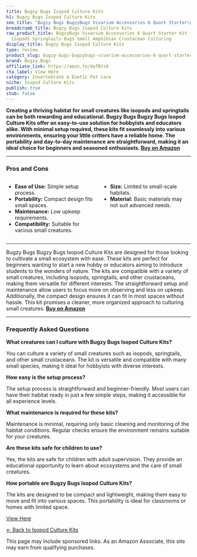 ```yaml
---
title: Bugzy Bugs Isopod Culture Kits
h1: Bugzy Bugs Isopod Culture Kits
seo_title: "Bugzy Bugs BugzyBugs Vivarium Accessories 6 Quart Starter\u2026"
breadcrumb_title: Bugzy Bugs Isopod Culture Kits
raw_product_title: BugzyBugs Vivarium Accessories 6 Quart Starter Kit for Reptile
  Isopods Springtails Bugs Small Amphibian Crustacean Culturing
display_title: Bugzy Bugs Isopod Culture Kits
type: review
product_slug: bugzy-bugs-bugzybugs-vivarium-accessories-6-quart-starter-kit-for-repti-d06ed84c
brand: Bugzy Bugs
affiliate_link: https://amzn.to/4ofBYzA
cta_label: View Here
category: Invertebrate & Exotic Pet Care
niche: Isopod Culture Kits
publish: true
stub: false
---
```


<div id="intro" class="full-width">
  <p><strong>Creating a thriving habitat for small creatures like isopods and springtails can be both rewarding and educational. Bugzy Bugs Bugzy Bugs Isopod Culture Kits offer an easy-to-use solution for hobbyists and educators alike. With minimal setup required, these kits fit seamlessly into various environments, ensuring your little critters have a reliable home. The portability and day-to-day maintenance are straightforward, making it an ideal choice for beginners and seasoned enthusiasts. <a href="https://amzn.to/4ofBYzA" rel="nofollow sponsored noopener" target="_blank"><strong>Buy on Amazon</strong></a></strong></p>
</div>

<hr />
<h3 id="pros-cons">Pros and Cons</h3>
<div class="pc-grid" style="display:grid;grid-template-columns:1fr 1fr;gap:16px;">
  <ul>
    <li><strong>Ease of Use:</strong> Simple setup process.</li>
    <li><strong>Portability:</strong> Compact design fits small spaces.</li>
    <li><strong>Maintenance:</strong> Low upkeep requirements.</li>
    <li><strong>Compatibility:</strong> Suitable for various small creatures.</li>
  </ul>
  <ul>
    <li><strong>Size:</strong> Limited to small-scale habitats.</li>
    <li><strong>Material:</strong> Basic materials may not suit advanced needs.</li>
  </ul>
</div>
<hr />

<div class="full-width">
  <p>Bugzy Bugs Bugzy Bugs Isopod Culture Kits are designed for those looking to cultivate a small ecosystem with ease. These kits are perfect for beginners wanting to start a new hobby or educators aiming to introduce students to the wonders of nature. The kits are compatible with a variety of small creatures, including isopods, springtails, and other crustaceans, making them versatile for different interests. The straightforward setup and maintenance allow users to focus more on observing and less on upkeep. Additionally, the compact design ensures it can fit in most spaces without hassle. This kit promises a cleaner, more organized approach to culturing small creatures. <a href="https://amzn.to/4ofBYzA" rel="nofollow sponsored noopener" target="_blank"><strong>Buy on Amazon</strong></a></p>
</div>

<hr />
<h3 id="faqs">Frequently Asked Questions</h3>

<p><strong>What creatures can I culture with Bugzy Bugs Isopod Culture Kits?</strong></p>
<p>You can culture a variety of small creatures such as isopods, springtails, and other small crustaceans. The kit is versatile and compatible with many small species, making it ideal for hobbyists with diverse interests.</p>

<p><strong>How easy is the setup process?</strong></p>
<p>The setup process is straightforward and beginner-friendly. Most users can have their habitat ready in just a few simple steps, making it accessible for all experience levels.</p>

<p><strong>What maintenance is required for these kits?</strong></p>
<p>Maintenance is minimal, requiring only basic cleaning and monitoring of the habitat conditions. Regular checks ensure the environment remains suitable for your creatures.</p>

<p><strong>Are these kits safe for children to use?</strong></p>
<p>Yes, the kits are safe for children with adult supervision. They provide an educational opportunity to learn about ecosystems and the care of small creatures.</p>

<p><strong>How portable are Bugzy Bugs Isopod Culture Kits?</strong></p>
<p>The kits are designed to be compact and lightweight, making them easy to move and fit into various spaces. This portability is ideal for classrooms or homes with limited space.</p>
<p><a class="btn" href="https://amzn.to/4ofBYzA" target="_blank" rel="nofollow sponsored noopener">View Here</a></p>
<p><a href="/roundups/invertebrate-exotic-pet-care/isopod-culture-kits/">← Back to Isopod Culture Kits</a></p>
<aside class="disclosure">This page may include sponsored links. As an Amazon Associate, this site may earn from qualifying purchases.</aside>
